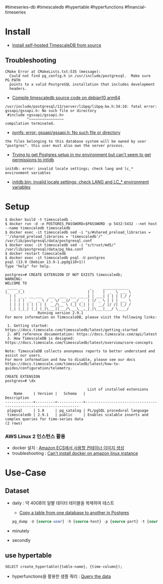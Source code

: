 #timeseries-db #timescaledb #hypertable #hyperfunctions #financial-timeseries

# Install
- [Install self-hosted TimescaleDB from source](https://docs.timescale.com/install/latest/self-hosted/installation-source/#configure-postgresql-after-installing-from-source)

## Troubleshooting
```
CMake Error at CMakeLists.txt:535 (message):
  Could not find pg_config.h in /usr/include/postgresql.  Make sure PG_PATH
  points to a valid PostgreSQL installation that includes development
  headers.
```
- [Compile timescaledb source code on debian10 arm64](https://stackoverflow.com/questions/64747925/compile-timescaledb-source-code-on-debian10-arm64)
```
/usr/include/postgresql/13/server/libpq/libpq-be.h:34:10: fatal error: gssapi/gssapi.h: No such file or directory
 #include <gssapi/gssapi.h>
          ^~~~~~~~~~~~~~~~~
compilation terminated.
```
- [pynfs: error: gssapi/gssapi.h: No such file or directory](https://stackoverflow.com/questions/20992032/pynfs-error-gssapi-gssapi-h-no-such-file-or-directory)

```
the files belonging to this database system will be owned by user "postgres". this user must also own the server process. 
```
- [Trying to get Postgres setup in my environment but can't seem to get permissions to intidb](https://stackoverflow.com/questions/10431426/trying-to-get-postgres-setup-in-my-environment-but-cant-seem-to-get-permissions)

```
initdb: error: invalid locale settings; check lang and lc_* environment variables
```
- [initdb.bin: invalid locale settings; check LANG and LC_* environment variables](https://stackoverflow.com/questions/41956994/initdb-bin-invalid-locale-settings-check-lang-and-lc-environment-variables)

# Setup
```console
$ docker build -t timescaledb .
$ docker run -d -e POSTGRES_PASSWORD=$PASSWORD -p 5432:5432 --net host --name timescaledb timescaledb
$ docker exec -it timescaledb sed -i "s/#shared_preload_libraries = ''/shared_preload_libraries = 'timescaledb'/" /var/lib/postgresql/data/postgresql.conf
$ docker exec -it timescaledb sed -i "s/trust/md5/" /var/lib/postgresql/data/pg_hba.conf
$ docker restart timescaledb
$ docker exec -it timescaledb psql -U postgres
psql (13.9 (Debian 13.9-1.pgdg110+1))
Type "help" for help.

postgres=# CREATE EXTENSION IF NOT EXISTS timescaledb;
WARNING:  
WELCOME TO
 _____ _                               _     ____________  
|_   _(_)                             | |    |  _  \ ___ \ 
  | |  _ _ __ ___   ___  ___  ___ __ _| | ___| | | | |_/ / 
  | | | |  _ ` _ \ / _ \/ __|/ __/ _` | |/ _ \ | | | ___ \ 
  | | | | | | | | |  __/\__ \ (_| (_| | |  __/ |/ /| |_/ /
  |_| |_|_| |_| |_|\___||___/\___\__,_|_|\___|___/ \____/
               Running version 2.9.1
For more information on TimescaleDB, please visit the following links:

 1. Getting started: https://docs.timescale.com/timescaledb/latest/getting-started
 2. API reference documentation: https://docs.timescale.com/api/latest
 3. How TimescaleDB is designed: https://docs.timescale.com/timescaledb/latest/overview/core-concepts

Note: TimescaleDB collects anonymous reports to better understand and assist our users.
For more information and how to disable, please see our docs https://docs.timescale.com/timescaledb/latest/how-to-guides/configuration/telemetry.

CREATE EXTENSION
postgres=# \dx
                                    
                                      List of installed extensions
    Name     | Version |   Schema   |                            Description                            
-------------+---------+------------+-------------------------------------------------------------------
 plpgsql     | 1.0     | pg_catalog | PL/pgSQL procedural language
 timescaledb | 2.9.1   | public     | Enables scalable inserts and complex queries for time-series data
(2 rows)
```

### AWS Linux 2 인스턴스 활용
- docker 설치 : [Amazon ECS에서 사용할 컨테이너 이미지 생성](https://docs.aws.amazon.com/ko_kr/AmazonECS/latest/developerguide/create-container-image.html)
- troubleshooting : [Can't install docker on amazon linux instance](https://stackoverflow.com/questions/59101980/cant-install-docker-on-amazon-linux-instance)

# Use-Case
## Dataset

- daily : 약 40GB의 일별 데이터 테이블을 복제하여 테스트
  - [Copy a table from one database to another in Postgres](https://stackoverflow.com/questions/3195125/copy-a-table-from-one-database-to-another-in-postgres)

  ```sql
  pg_dump -U {source-user} -h {source-host} -p {source-port} -t {source-table} -d {source-database} | psql -h localhost -U postgres -d tsdb
  ```

- minutely
- secondly

## use hypertable
```
SELECT create_hypertable({table-name}, {time-column});
```

- hyperfunctions을 활용한 샘플 쿼리 : [Query the data](https://docs.timescale.com/timescaledb/latest/tutorials/financial-tick-data/financial-tick-query/)
